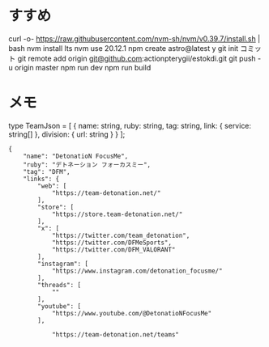 # すすめ
curl -o- https://raw.githubusercontent.com/nvm-sh/nvm/v0.39.7/install.sh | bash
nvm install lts
nvm use 20.12.1
npm create astro@latest
y
git init
コミット
git remote add origin git@github.com:actionpterygii/estokdi.git
git push -u origin master
npm run dev
npm run build

# メモ
type TeamJson = [
	{
		name: string,
		ruby: string,
		tag: string,
		link: {
			service: string[]
		},
		division: {
			url: string
		}
	}
];


    {
        "name": "DetonatioN FocusMe",
        "ruby": "デトネーション フォーカスミー",
        "tag": "DFM",
        "links": {
            "web": [
                "https://team-detonation.net/"
            ],
            "store": [
                "https://store.team-detonation.net/"
            ],
            "x": [
                "https://twitter.com/team_detonation",
                "https://twitter.com/DFMeSports",
                "https://twitter.com/DFM_VALORANT"
            ],
            "instagram": [
                "https://www.instagram.com/detonation_focusme/"
            ],
            "threads": [
                ""
            ],
            "youtube": [
                "https://www.youtube.com/@DetonatioNFocusMe"
            ],

                "https://team-detonation.net/teams"

